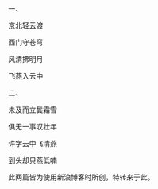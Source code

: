 
一、


京北轻云渡


西门守苍穹


风清拂明月


飞燕入云中


二、


未及而立鬓霜雪


俱无一事叹壮年


许字云中飞清燕


到头却只燕低喃


此两篇皆为使用新浪博客时所创，特转来于此。

